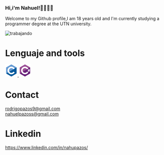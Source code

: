 ### Hi,i'm Nahuel!👋👨🏻‍💻

Welcome to my Github profile,I am 18 years old and I'm currently studying a programmer degree at the UTN university.

![trabajando](https://user-images.githubusercontent.com/98673588/227932421-bf2666e7-3f18-4dd5-aeeb-821043b6a09a.gif)

# Lenguaje and tools
<p align="left"> <a href="https://www.cprogramming.com/" target="_blank" rel="noreferrer"> <img src="https://raw.githubusercontent.com/devicons/devicon/master/icons/c/c-original.svg" alt="c" width="40" height="40"/> </a> <a href="https://www.w3schools.com/cs/" target="_blank" rel="noreferrer"> <img src="https://raw.githubusercontent.com/devicons/devicon/master/icons/csharp/csharp-original.svg" alt="csharp" width="40" height="40"/> </a> </p>

# Contact
rodrigopazos9@gmail.com  
nahuelpazoss@gmail.com

# Linkedin
https://www.linkedin.com/in/nahupazos/


